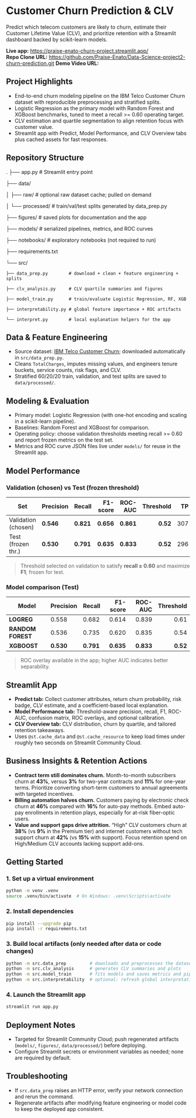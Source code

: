 # Customer Churn Prediction & CLV

Predict which telecom customers are likely to churn, estimate their Customer Lifetime Value (CLV), and prioritize retention with a Streamlit dashboard backed by scikit-learn models.

**Live app:** <https://praise-enato-churn-project.streamlit.app/>  
**Repo Clone URL:** <https://github.com/Praise-Enato/Data-Science-project2-churn-prediction.git>
**Demo Video URL:** 

## Project Highlights

- End-to-end churn modeling pipeline on the IBM Telco Customer Churn dataset with reproducible preprocessing and stratified splits.
- Logistic Regression as the primary model with Random Forest and XGBoost benchmarks, tuned to meet a recall >= 0.60 operating target.
- CLV estimation and quartile segmentation to align retention focus with customer value.
- Streamlit app with Predict, Model Performance, and CLV Overview tabs plus cached assets for fast responses.

## Repository Structure

.
├── app.py                  # Streamlit entry point

├── data/

│   ├── raw/                # optional raw dataset cache; pulled on demand

│   └── processed/          # train/val/test splits generated by data_prep.py

├── figures/                # saved plots for documentation and the app

├── models/                 # serialized pipelines, metrics, and ROC curves

├── notebooks/              # exploratory notebooks (not required to run)

├── requirements.txt

└── src/

    ├── data_prep.py        # download + clean + feature engineering + splits
    
    ├── clv_analysis.py     # CLV quartile summaries and figures
    
    ├── model_train.py      # train/evaluate Logistic Regression, RF, XGB
    
    ├── interpretability.py # global feature importance + ROC artifacts
    
    └── interpret.py        # local explanation helpers for the app

## Data & Feature Engineering

- Source dataset: [IBM Telco Customer Churn](https://raw.githubusercontent.com/IBM/telco-customer-churn-on-icp4d/master/data/Telco-Customer-Churn.csv); downloaded automatically in `src/data_prep.py`.
- Cleans `TotalCharges`, imputes missing values, and engineers tenure buckets, service counts, risk flags, and CLV.
- Stratified 60/20/20 train, validation, and test splits are saved to `data/processed/`.

## Modeling & Evaluation

- Primary model: Logistic Regression (with one-hot encoding and scaling in a scikit-learn pipeline).
- Baselines: Random Forest and XGBoost for comparison.
- Operating policy: choose validation thresholds meeting recall >= 0.60 and report frozen metrics on the test set.
- Metrics and ROC curve JSON files live under `models/` for reuse in the Streamlit app.

## Model Performance

### Validation (chosen) vs Test (frozen threshold)

| Set                | Precision | Recall | F1-score | ROC-AUC | Threshold | TP  | FP  | TN  | FN |
|--------------------|-----------|--------|---------:|--------:|----------:|---:|---:|---:|---:|
| Validation (chosen)| **0.546** | **0.821** | **0.656** | **0.861** | **0.52** | 307 | 255 | 780 | 67 |
| Test (frozen thr.) | **0.530** | **0.791** | **0.635** | **0.833** | **0.52** | 296 | 263 | 772 | 78 |

> Threshold selected on validation to satisfy **recall ≥ 0.60** and maximize **F1**; frozen for test.

### Model comparison (Test)

| Model          | Precision | Recall | F1-score | ROC-AUC | Threshold |
|----------------|-----------|--------|---------:|--------:|----------:|
| **LOGREG**     | 0.558     | 0.682  | 0.614    | 0.839   | 0.61      |
| **RANDOM FOREST** | 0.536  | 0.735  | 0.620    | 0.835   | 0.54      |
| **XGBOOST**    | **0.530** | **0.791** | **0.635** | **0.833** | **0.52** |

> ROC overlay available in the app; higher AUC indicates better separability.

## Streamlit App

- **Predict tab:** Collect customer attributes, return churn probability, risk badge, CLV estimate, and a coefficient-based local explanation.
- **Model Performance tab:** Threshold-aware precision, recall, F1, ROC-AUC, confusion matrix, ROC overlays, and optional calibration.
- **CLV Overview tab:** CLV distribution, churn by quartile, and tailored retention takeaways.
- Uses `@st.cache_data` and `@st.cache_resource` to keep load times under roughly two seconds on Streamlit Community Cloud.

## Business Insights & Retention Actions

- **Contract term still dominates churn.** Month-to-month subscribers churn at **43%**, versus **3%** for two-year contracts and **11%** for one-year terms. Prioritize converting short-term customers to annual agreements with targeted incentives.
- **Billing automation halves churn.** Customers paying by electronic check churn at **46%** compared with **16%** for auto-pay methods. Embed auto-pay enrollments in retention plays, especially for at-risk fiber-optic users.
- **Value and support gaps drive attrition.** “High” CLV customers churn at **38%** (vs **9%** in the Premium tier) and internet customers without tech support churn at **42%** (vs **15%** with support). Focus retention spend on High/Medium CLV accounts lacking support add-ons.

## Getting Started

### 1. Set up a virtual environment

```bash
python -m venv .venv
source .venv/bin/activate  # On Windows: .venv\Scripts\activate
```

### 2. Install dependencies

```bash
pip install --upgrade pip
pip install -r requirements.txt
```

### 3. Build local artifacts (only needed after data or code changes)

```bash
python -m src.data_prep         # downloads and preprocesses the dataset
python -m src.clv_analysis      # generates CLV summaries and plots
python -m src.model_train       # fits models and saves metrics and pipelines
python -m src.interpretability  # optional: refresh global interpretation plots
```

### 4. Launch the Streamlit app

```bash
streamlit run app.py
```

## Deployment Notes

- Targeted for Streamlit Community Cloud; push regenerated artifacts (`models/`, `figures/`, `data/processed/`) before deploying.
- Configure Streamlit secrets or environment variables as needed; none are required by default.

## Troubleshooting

- If `src.data_prep` raises an HTTP error, verify your network connection and rerun the command.
- Regenerate artifacts after modifying feature engineering or model code to keep the deployed app consistent.
